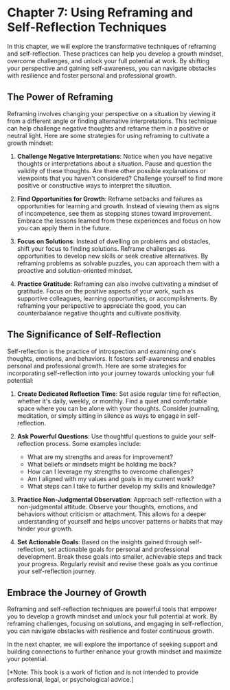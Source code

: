 Chapter 7: Using Reframing and Self-Reflection Techniques
=========================================================

In this chapter, we will explore the transformative techniques of reframing and self-reflection. These practices can help you develop a growth mindset, overcome challenges, and unlock your full potential at work. By shifting your perspective and gaining self-awareness, you can navigate obstacles with resilience and foster personal and professional growth.

**The Power of Reframing**
--------------------------

Reframing involves changing your perspective on a situation by viewing it from a different angle or finding alternative interpretations. This technique can help challenge negative thoughts and reframe them in a positive or neutral light. Here are some strategies for using reframing to cultivate a growth mindset:

1. **Challenge Negative Interpretations**: Notice when you have negative thoughts or interpretations about a situation. Pause and question the validity of these thoughts. Are there other possible explanations or viewpoints that you haven't considered? Challenge yourself to find more positive or constructive ways to interpret the situation.

2. **Find Opportunities for Growth**: Reframe setbacks and failures as opportunities for learning and growth. Instead of viewing them as signs of incompetence, see them as stepping stones toward improvement. Embrace the lessons learned from these experiences and focus on how you can apply them in the future.

3. **Focus on Solutions**: Instead of dwelling on problems and obstacles, shift your focus to finding solutions. Reframe challenges as opportunities to develop new skills or seek creative alternatives. By reframing problems as solvable puzzles, you can approach them with a proactive and solution-oriented mindset.

4. **Practice Gratitude**: Reframing can also involve cultivating a mindset of gratitude. Focus on the positive aspects of your work, such as supportive colleagues, learning opportunities, or accomplishments. By reframing your perspective to appreciate the good, you can counterbalance negative thoughts and cultivate positivity.

**The Significance of Self-Reflection**
---------------------------------------

Self-reflection is the practice of introspection and examining one's thoughts, emotions, and behaviors. It fosters self-awareness and enables personal and professional growth. Here are some strategies for incorporating self-reflection into your journey towards unlocking your full potential:

1. **Create Dedicated Reflection Time**: Set aside regular time for reflection, whether it's daily, weekly, or monthly. Find a quiet and comfortable space where you can be alone with your thoughts. Consider journaling, meditation, or simply sitting in silence as ways to engage in self-reflection.

2. **Ask Powerful Questions**: Use thoughtful questions to guide your self-reflection process. Some examples include:

   * What are my strengths and areas for improvement?
   * What beliefs or mindsets might be holding me back?
   * How can I leverage my strengths to overcome challenges?
   * Am I aligned with my values and goals in my current work?
   * What steps can I take to further develop my skills and knowledge?
3. **Practice Non-Judgmental Observation**: Approach self-reflection with a non-judgmental attitude. Observe your thoughts, emotions, and behaviors without criticism or attachment. This allows for a deeper understanding of yourself and helps uncover patterns or habits that may hinder your growth.

4. **Set Actionable Goals**: Based on the insights gained through self-reflection, set actionable goals for personal and professional development. Break these goals into smaller, achievable steps and track your progress. Regularly revisit and revise these goals as you continue your self-reflection journey.

**Embrace the Journey of Growth**
---------------------------------

Reframing and self-reflection techniques are powerful tools that empower you to develop a growth mindset and unlock your full potential at work. By reframing challenges, focusing on solutions, and engaging in self-reflection, you can navigate obstacles with resilience and foster continuous growth.

In the next chapter, we will explore the importance of seeking support and building connections to further enhance your growth mindset and maximize your potential.

\[\*Note: This book is a work of fiction and is not intended to provide professional, legal, or psychological advice.\]
